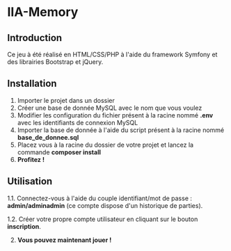 # IIA-Memory

## Introduction

Ce jeu à été réalisé en HTML/CSS/PHP à l'aide du framework Symfony et des librairies Bootstrap et jQuery.  

## Installation

1) Importer le projet dans un dossier
2) Créer une base de donnée MySQL avec le nom que vous voulez
3) Modifier les configuration du fichier présent à la racine nommé **.env** avec les identifiants de connexion MySQL
4) Importer la base de donnée à l'aide du script présent à la racine nommé **base_de_donnee.sql**
5) Placez vous à la racine du dossier de votre projet et lancez la commande **composer install**
5) **Profitez !**

## Utilisation

1.1. Connectez-vous à l'aide du couple identifiant/mot de passe : **admin/adminadmin** (ce compte dispose d'un historique de parties).

1.2. Créer votre propre compte utilisateur en cliquant sur le bouton **inscription**.

2) **Vous pouvez maintenant jouer !**
